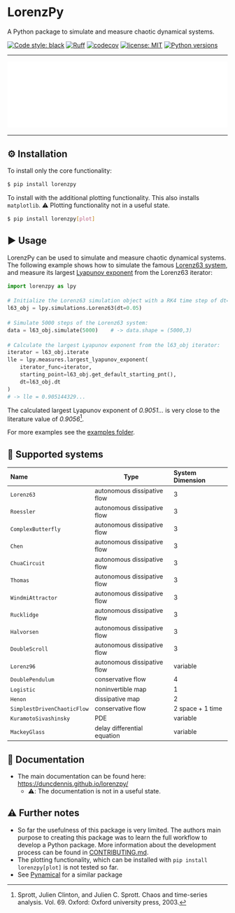 # LorenzPy

A Python package to simulate and measure chaotic dynamical systems.

[![Code style: black](https://img.shields.io/badge/code%20style-black-000000.svg)](https://github.com/psf/black)
[![Ruff](https://img.shields.io/endpoint?url=https://raw.githubusercontent.com/charliermarsh/ruff/main/assets/badge/v1.json)](https://github.com/charliermarsh/ruff)
[![codecov](https://codecov.io/gh/DuncDennis/lorenzpy/branch/main/graph/badge.svg?token=ATWAEQHBYB)](https://codecov.io/gh/DuncDennis/lorenzpy)
[![license: MIT](https://img.shields.io/badge/License-MIT-purple.svg)](LICENSE)
[![Python versions](https://img.shields.io/badge/python-3.8+-blue.svg)](https://www.python.org/downloads/)

------

![Flow-Attractors](static/attractor_animation.gif)

------

## ⚙️ Installation

To install only the core functionality:
```bash
$ pip install lorenzpy
```

To install with the additional plotting functionality.
This also installs `matplotlib`. ⚠️ Plotting functionality not in a useful state.
```bash
$ pip install lorenzpy[plot]
```


## ▶️ Usage

LorenzPy can be used to simulate and measure chaotic dynamical systems.
The following example shows how to simulate the famous
[Lorenz63 system](https://de.wikipedia.org/wiki/Lorenz-Attraktor), and measure its
largest [Lyapunov exponent](https://en.wikipedia.org/wiki/Lyapunov_exponent) from the
Lorenz63 iterator:

````python
import lorenzpy as lpy

# Initialize the Lorenz63 simulation object with a RK4 time step of dt=0.05
l63_obj = lpy.simulations.Lorenz63(dt=0.05)

# Simulate 5000 steps of the Lorenz63 system:
data = l63_obj.simulate(5000)    # -> data.shape = (5000,3)

# Calculate the largest Lyapunov exponent from the l63_obj iterator:
iterator = l63_obj.iterate
lle = lpy.measures.largest_lyapunov_exponent(
    iterator_func=iterator,
    starting_point=l63_obj.get_default_starting_pnt(),
    dt=l63_obj.dt
)
# -> lle = 0.905144329...
````

The calculated largest Lyapunov exponent of *0.9051...* is very close to the literature
value of *0.9056*[^SprottChaos].

For more examples see the [examples folder](examples/README.md).

## 💫 Supported systems


| Name                                  | Type                        | System Dimension |
|:--------------------------------------|-----------------------------|:-----------------|
| `Lorenz63`                            | autonomous dissipative flow | 3                |
| `Roessler`                            | autonomous dissipative flow | 3                |
| `ComplexButterfly`                    | autonomous dissipative flow | 3                |
| `Chen`                                | autonomous dissipative flow | 3                |
| `ChuaCircuit`                         | autonomous dissipative flow | 3                |
| `Thomas`                              | autonomous dissipative flow | 3                |
| `WindmiAttractor`                     | autonomous dissipative flow | 3                |
| `Rucklidge`                     | autonomous dissipative flow | 3                |
| `Halvorsen`                     | autonomous dissipative flow | 3                |
| `DoubleScroll`                     | autonomous dissipative flow | 3                |
| `Lorenz96`                            | autonomous dissipative flow | variable         |
| `DoublePendulum`                      | conservative flow           | 4                |
| `Logistic`                            | noninvertible map           | 1                |
| `Henon`                               | dissipative map             | 2                |
| `SimplestDrivenChaoticFlow`           | conservative flow           | 2 space + 1 time |
| `KuramotoSivashinsky`                 | PDE                         | variable         |
| `MackeyGlass`                         | delay differential equation | variable         |
## 📗 Documentation

- The main documentation can be found here: https://duncdennis.github.io/lorenzpy/
    - ⚠️: The documentation is not in a useful state.
##  ⚠️ Further notes
- So far the usefulness of this package is very limited.
The authors main purpose to creating this package was to learn the full workflow to
develop a Python package.
More information about the development process can be found in [CONTRIBUTING.md](CONTRIBUTING.md).
- The plotting functionality, which can be installed with ``pip install lorenzpy[plot]`` is not tested so far.
- See [Pynamical](https://github.com/gboeing/pynamical) for a similar package

[^SprottChaos]:
    Sprott, Julien Clinton, and Julien C. Sprott. Chaos and time-series analysis. Vol. 69.
    Oxford: Oxford university press, 2003.
